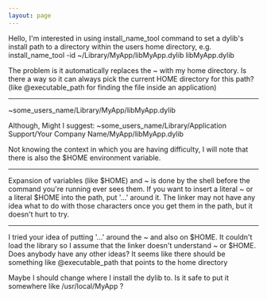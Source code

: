 ```yaml
---
layout: page
---
```


Hello,
I'm interested in using install_name_tool command to set a dylib's install path to a directory within the users home directory,
e.g. 
install_name_tool -id ~/Library/MyApp/libMyApp.dylib libMyApp.dylib

The problem is it automatically replaces the ~ with my home directory.  Is there a way so it can always pick the current HOME directory for this path? (like @executable_path for finding the file inside an application)

----

~some_users_name/Library/MyApp/libMyApp.dylib

Although, Might I suggest: ~some_users_name/Library/Application Support/Your Company Name/MyApp/libMyApp.dylib

Not knowing the context in which you are having difficulty, I will note that there is also the $HOME environment variable.

----

Expansion of variables (like $HOME) and ~ is done by the shell before the command you're running ever sees them. If you want to insert a literal ~ or a literal $HOME into the path, put '...' around it. The linker may not have any idea what to do with those characters once you get them in the path, but it doesn't hurt to try.

----

I tried your idea of putting '...' around the ~ and also on $HOME.  It couldn't load the library so I assume that the linker doesn't understand ~ or $HOME.  Does anybody have any other ideas? It seems like there should be something like @executable_path that points to the home directory

Maybe I should change where I install the dylib to. Is it safe to put it somewhere like /usr/local/MyApp ?
